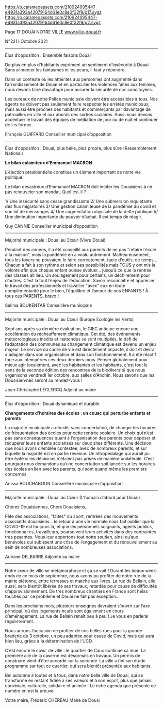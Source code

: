 https://p.calameoassets.com/210924095447-e4931a393a42079164d61e0c8e0f32f9/p17.svgz
https://p.calameoassets.com/210924095447-e4931a393a42079164d61e0c8e0f32f9/p2.svgz

Page  17
DOUAI NOTRE VILLE
www.ville-douai.fr

N°221   I
Octobre 2021


---

Élus d’opposition : Ensemble faisons Douai

De plus en plus d’habitants expriment un sentiment d’insécurité à Douai. Sans alimenter les fantasmes ni les peurs, il faut y répondre.

Dans un contexte où  les atteintes aux personnes ont augmenté dans l’arrondissement de Douai et en particulier les violences faites aux femmes, nous devons faire davantage pour assurer la sécurité de nos concitoyens.

Les bureaux de notre Police municipale doivent être accessibles à tous. Nos agents ne doivent pas seulement faire respecter les arrêtés municipaux, mais aussi être proches des habitants et commerçants par davantage de patrouilles en ville et aux abords des sorties scolaires. Aussi nous devons accentuer le travail des équipes de médiation de jour ou de nuit et continuer de les former.

François GUIFFARD
Conseiller municipal d’opposition

---

Élus d’opposition : Douai, plus belle, plus propre, plus sûre (Rassemblement National)

**Le bilan calamiteux d’Emmanuel MACRON**

L’élection présidentielle constitue un élément important de notre vie politique.

Le bilan désastreux d’Emmanuel MACRON doit inciter les Douaisiens à ne pas renouveler son mandat. Quel est-il ?

1/ Une insécurité sans cesse grandissante
2/ Une submersion inquiétante des flux migratoires
3/ Une gestion calamiteuse de la pandémie du covid et son lot de mensonges
4/ Une augmentation abyssale de la dette publique
5/ Une diminution importante du pouvoir d’achat.
Il est temps de réagir.

Guy CANNIE
Conseiller municipal d’opposition

---

Majorité municipale : Douai au Cœur (Vivre Douai)

Pendant des années, il a été conseillé aux parents de ne pas "refaire l’école à la maison", mais la pandémie en a voulu autrement. Malheureusement, tous les foyers ne pouvaient le faire correctement, faute d’outils, de temps… Chacun a fait à son rythme et selon ses possibilités mais TOUS y ont mis la volonté afin que chaque enfant puisse évoluer… jusqu’à ce que la rentrée des classes ait lieu. Un soulagement pour certains, un déchirement pour d’autres. C’est là tout l’enjeu de l’éducation. Savoir reconnaître et apprécier le travail des professionnels et travailler "avec" eux en toute complémentarité pour le bien, l’équilibre et l’amour de nos ENFANTS ! À tous ces PARENTS, bravo !

Salima BOUKENTAR
Conseillère municipale

---

Majorité municipale : Douai au Cœur (Europe Écologie les Verts)

Sept ans après sa dernière évaluation, le GIEC anticipe encore une accélération du réchauffement climatique. Cet été, des événements météorologiques inédits et inattendus se sont multipliés, le défi de l’adaptation des communes au changement climatique est devenu un enjeu majeur. Le service du cadre de vie est directement impacté, il doit et devra s'adapter dans son organisation et dans son fonctionnement. Il a été réactif face aux intempéries ces deux derniers mois. Penser globalement pour mieux agir localement, avec les habitantes et les habitants, c'est tout le sens de la seconde édition des rencontres de la biodiversité que nous organisons vendredi 1er octobre, aux salles d'Anchin. Nous savons que les Douaisien·nes seront au rendez-vous !

Jean-Christophe LECLERCQ
Adjoint au maire

---

Élus d’opposition : Douai dynamique et durable

**Changements d’horaires des écoles : un couac qui perturbe enfants et parents**

La majorité municipale a décidé, sans concertation, de changer les horaires de fréquentation des écoles pour cette rentrée scolaire. Un choix qui n’est pas sans conséquences quant à l’organisation des parents pour déposer et récupérer leurs enfants scolarisés sur deux sites différents. Une décision que nous avons d’emblée contestée, avec de nombreux parents, et sur laquelle la majorité est en partie revenue. Un rétropédalage qui aurait pu être évité si les décisions n'étaient pas prises de manière unilatérale. C’est pourquoi nous demandons qu’une concertation soit lancée sur les horaires des écoles en lien avec les parents, qui sont quand même les premiers concernés.

Anissa BOUCHABOUN
Conseillère municipale d’opposition

---

Majorité municipale : Douai au Cœur (L’humain d’abord pour Douai)

Chères Douaisiennes, Chers Douaisiens,

Fête des associations, "faites" du sport, rentrées des mouvements associatifs douaisiens… le retour à une vie normale nous fait oublier que la COVID-19 est toujours là, et que les personnels soignants, agents publics, fonctionnaires, travailleurs, poursuivent leurs activités dans des contraintes très pesantes. Nous leur apportons tout notre soutien, ainsi qu’aux bénévoles qui subissent une crise de l’engagement et du renouvellement au sein de nombreuses associations.

Auriane DELBARRE
Adjointe au maire

---

Notre cœur de ville se métamorphose et ça se voit ! Durant les beaux week-ends de ce mois de septembre, nous avons pu profiter de notre rue de la mairie piétonne, entre terrasses et marché aux livres. La rue de Bellain, elle aussi, sera bientôt libérée de ses travaux, retardés pour cause de difficultés d’approvisionnement. De très nombreux chantiers en France sont hélas touchés par ce problème et Douai ne fait pas exception…

Dans les prochains mois, plusieurs enseignes devraient s’ouvrir sur l’axe principal, où des logements neufs sont également en cours d’aménagement. La rue de Bellain renaît peu à peu ! Je vous en parlerai régulièrement.

Nous aurons l’occasion de profiter de nos belles rues pour la grande braderie du 3 octobre, un peu adaptée pour cause de Covid, mais qui aura bien lieu, grâce à la détermination de l’UCD.

C’est encore le cœur de ville : le quartier de Caux continue sa mue. La première aile de la caserne est désormais en travaux. Un permis de construire vient d’être accordé sur la seconde. La ville a fini son étude programme sur tout ce quartier, qui sera bientôt présentée aux habitants.

Bel automne à toutes et à tous, dans notre belle ville de Douai, qui se transforme en restant fidèle à ses valeurs et à son esprit, plus que jamais conviviale, culturelle, solidaire et animée ! Le riche agenda que présente ce numéro en est la preuve.

Votre maire,
Frédéric CHÉREAU
Maire de Douai